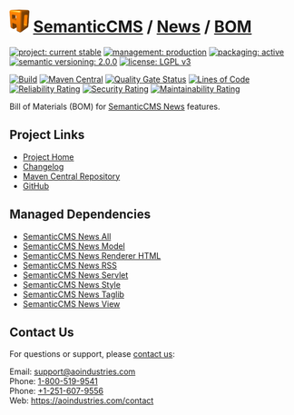 # [<img src="ao-logo.png" alt="AO Logo" width="35" height="40">](https://github.com/aoindustries) [SemanticCMS](https://github.com/aoindustries/semanticcms) / [News](https://github.com/aoindustries/semanticcms-news) / [BOM](https://github.com/aoindustries/semanticcms-news-bom)

[![project: current stable](https://semanticcms.com/ao-badges/project-current-stable.svg)](https://aoindustries.com/life-cycle#project-current-stable)
[![management: production](https://semanticcms.com/ao-badges/management-production.svg)](https://aoindustries.com/life-cycle#management-production)
[![packaging: active](https://semanticcms.com/ao-badges/packaging-active.svg)](https://aoindustries.com/life-cycle#packaging-active)  
[![semantic versioning: 2.0.0](https://semanticcms.com/ao-badges/semver-2.0.0.svg)](http://semver.org/spec/v2.0.0.html)
[![license: LGPL v3](https://semanticcms.com/ao-badges/license-lgpl-3.0.svg)](https://www.gnu.org/licenses/lgpl-3.0)

[![Build](https://github.com/aoindustries/semanticcms-news-bom/workflows/Build/badge.svg?branch=master)](https://github.com/aoindustries/semanticcms-news-bom/actions?query=workflow%3ABuild)
[![Maven Central](https://maven-badges.herokuapp.com/maven-central/com.semanticcms/semanticcms-news-bom/badge.svg)](https://maven-badges.herokuapp.com/maven-central/com.semanticcms/semanticcms-news-bom)
[![Quality Gate Status](https://sonarcloud.io/api/project_badges/measure?branch=master&project=com.semanticcms%3Asemanticcms-news-bom&metric=alert_status)](https://sonarcloud.io/dashboard?branch=master&id=com.semanticcms%3Asemanticcms-news-bom)
[![Lines of Code](https://sonarcloud.io/api/project_badges/measure?branch=master&project=com.semanticcms%3Asemanticcms-news-bom&metric=ncloc)](https://sonarcloud.io/component_measures?branch=master&id=com.semanticcms%3Asemanticcms-news-bom&metric=ncloc)  
[![Reliability Rating](https://sonarcloud.io/api/project_badges/measure?branch=master&project=com.semanticcms%3Asemanticcms-news-bom&metric=reliability_rating)](https://sonarcloud.io/component_measures?branch=master&id=com.semanticcms%3Asemanticcms-news-bom&metric=Reliability)
[![Security Rating](https://sonarcloud.io/api/project_badges/measure?branch=master&project=com.semanticcms%3Asemanticcms-news-bom&metric=security_rating)](https://sonarcloud.io/component_measures?branch=master&id=com.semanticcms%3Asemanticcms-news-bom&metric=Security)
[![Maintainability Rating](https://sonarcloud.io/api/project_badges/measure?branch=master&project=com.semanticcms%3Asemanticcms-news-bom&metric=sqale_rating)](https://sonarcloud.io/component_measures?branch=master&id=com.semanticcms%3Asemanticcms-news-bom&metric=Maintainability)

Bill of Materials (BOM) for [SemanticCMS News](https://github.com/aoindustries/semanticcms-news) features.

## Project Links
* [Project Home](https://semanticcms.com/news/bom/)
* [Changelog](https://semanticcms.com/news/bom/changelog)
* [Maven Central Repository](https://search.maven.org/artifact/com.semanticcms/semanticcms-news-bom)
* [GitHub](https://github.com/aoindustries/semanticcms-news-bom)

## Managed Dependencies
* [SemanticCMS News All](https://github.com/aoindustries/semanticcms-news-all)
* [SemanticCMS News Model](https://github.com/aoindustries/semanticcms-news-model)
* [SemanticCMS News Renderer HTML](https://github.com/aoindustries/semanticcms-news-renderer-html)
* [SemanticCMS News RSS](https://github.com/aoindustries/semanticcms-news-rss)
* [SemanticCMS News Servlet](https://github.com/aoindustries/semanticcms-news-servlet)
* [SemanticCMS News Style](https://github.com/aoindustries/semanticcms-news-style)
* [SemanticCMS News Taglib](https://github.com/aoindustries/semanticcms-news-taglib)
* [SemanticCMS News View](https://github.com/aoindustries/semanticcms-news-view)

## Contact Us
For questions or support, please [contact us](https://aoindustries.com/contact):

Email: [support@aoindustries.com](mailto:support@aoindustries.com)  
Phone: [1-800-519-9541](tel:1-800-519-9541)  
Phone: [+1-251-607-9556](tel:+1-251-607-9556)  
Web: https://aoindustries.com/contact

